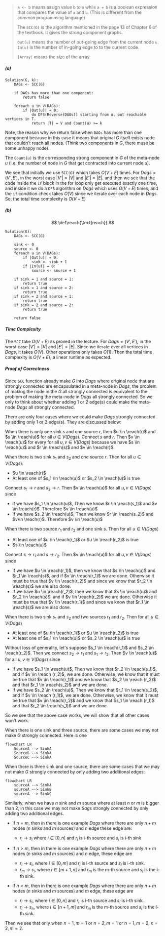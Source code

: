 >`a <- b` means assign value `b` to `a` while `a = b` is a boolean expression that compares the value of `a` and `b`. (This is different from the common programming language)
>
>The `SCC(G)` is the algorithm mentioned in the page 13 of Chapter 6 of the textbook. It gives the strong component graphs.
>
>`Out(u)` means the number of out-going edge from the current node `u`. `In(u)` is the number of in-going edge to to the current code.
>
>`|Array|` means the size of the array.

##### (a)

```pseudocode
Solution(G, k):
	DAGs <- SCC(G)
	
	if DAGs has more than one component:
		return false
		
	foreach u in V(DAGs):
		if |Out(u)| = 0:
			do DFS(Reverse(DAGs)) starting from u, put reachable vertices in T.
			return |T| = V and Count(u) >= k
```

Note, the reason why we return false when `DAGs` has more than one component because in this case it means that original $G$ itself exists node that couldn't reach all nodes. (Think two components in $G$, there muse be some unhappy node). 

The `Count(u)` is the corresponding strong component in $G$ of the meta-node $u$ (i.e. the number of node in $G$ that get contracted into current node $u$). 

We see that initially we use `SCC(G)` which takes $O(V + E)$ times. For $Dags = (V', E')$, in the worst case $|V'| = |V|$ and $|E'| = |E|$.  and then  we see that the code inside the `if` block in the for loop only get executed exactly one time, and inside it we do a `DFS` algorithm on $Dags$ which uses $O(V+E)$ times, and the `if` condition check takes $O(V)$ since we iterate over each node in $Dags$. So, the total time complexity is $O(V+E)$

##### (b)

$$
\def\reach{\text{reach}}
$$

```pseudocode
Solution(G):
	DAGs <- SCC(G)
	
	sink <- 0
	source <- 0
	foreach u in V(DAGs):
		if |Out(u)| = 0:
			sink <- sink + 1
		if |In(u)| = 0:
			source <- source + 1
	
	if sink = 1 and source = 1:
		return true
	if sink = 1 and source = 2:
		return true
	if sink = 2 and source = 1:
		return true
	if sink = 2 and source = 2:
		return true
	
	return false
```

##### Time Complexity

The `SCC` take $O(V + E)$ as proved in the lecture. For $Dags = (V', E')$, in the worst case $|V'| = |V|$ and $|E'| = |E|$. Since we iterate over all vertices in $Dags$, it takes $O(V)$. Other operations only takes $O(1)$. Then the total time complexity is $O(V + E)$, a linear runtime as expected.

##### Proof of Correctness

Since `SCC` function already make $G$ into $Dags$ where original node that are strongly connected are encapsulated in a meta-node in $Dags$, the problem of making the node in the $G$ all strongly connected is equivalent to the problem of making the meta-node in $Dags$ all strongly connected. So we only to think about whether adding 1 or 2 edge(s) could make the meta-node $Dags$ all strongly connected.

There are only four cases where we could make $Dags$ strongly connected by adding only $1$ or $2$ edge(s). They are discussed below:

When there is only one sink $s$ and one source $r$, then $u \in \reach(r)$ and $s \in \reach(u)$ for all $u \in V(Dags)$. Connect $s$ and $r$. Then $v \in \reach(u)$ for every for all $u, v \in V(Dags)$ because we have $s \in \reach(u)$ and $r \in \reach(s)$ and $v \in \reach(r)$. 



When there is two sink $s_1$ and $s_2$ and one source $r$. Then for all $u \in V(Dags)$:

* $u \in \reach(r)$
* At least one of $s_1 \in \reach(u)$ or $s_2 \in \reach(u)$ is true 

Connect $s_1 \to r$ and $s_2 \to r$. Then $v \in \reach(u)$ for all $u, v \in V(Dags)$ since

* if we have $s_1 \in \reach(u)$, Then we know $r \in \reach(s_1)$ and $v \in \reach(r)$. Therefore $v \in \reach(u)$
* If we have $s_2 \in \reach(u)$, Then we know $r \in \reach(s_2)$ and $v\in \reach(r)$. Therefore $v \in \reach(u)$



When there is two source $r_1$ and $r_2$ and one sink $s$. Then for all $u \in V(Dags)$

* At least one of $u \in \reach(r_1)$ or $u \in \reach(r_2)$ is true
* $s \in \reach(u)$

Connect $s \to r_1$ and $s \to r_2$.  Then $v \in \reach(u)$ for all $u, v \in V(Dags)$ since

* If we have $u \in \reach(r_1)$, then we know that $s \in \reach(u)$ and $r_1 \in \reach(s)$, and if $v \in \reach(r_1)$ we are done. Otherwise it must be true that $v \in \reach(r_2)$ and since we know that $r_2 \in \reach(s)$ we are also done.
* If we have $u \in \reach(r_2)$, then we know that $s \in \reach(u)$ and $r_2 \in \reach(s)$, and if $v \in \reach(r_2)$ we are done. Otherwise it must be true that $v \in \reach(r_1)$ and since we know that $r_1 \in \reach(s)$ we are also done.



When there is two sink $s_1$ and $s_2$ and two sources $r_1$ and $r_2$. Then for all $u \in V(Dags)$

* At least one of $u \in \reach(r_1)$ or $u \in \reach(r_2)$ is true
* At least one of $s_1 \in \reach(u)$ or $s_2 \in \reach(u)$ is true

Without loss of generality, let's suppose $s_1 \in \reach(r_1)$ and $s_2 \in \reach(r_2)$. Then we connect $s_2 \to r_1$ and $s_1 \to r_2$. Then $v \in \reach(u)$ for all $u, v \in V(Dags)$ since

* If we have $s_1 \in \reach(u)$, Then we know that $r_2 \in \reach(s_1)$, and if $v \in \reach (r_2)$, we are done. Otherwise, we know that it must be true that $v \in \reach(r_1)$ and we know that $s_2 \in \reach (r_2)$ and that $r_1 \in \reach(s_2)$ and we are done.
* If we have $s_2 \in \reach(u)$, Then we know that $r_1 \in \reach(s_2)$, and if $v \in \reach (r_1)$, we are done. Otherwise, we know that it must be true that $v \in \reach(r_2)$ and we know that $s_1 \in \reach (r_1)$ and that $r_2 \in \reach(s_1)$ and we are done.

So we see that the above case works, we will show that all other cases won't work.

When there is one sink and three source, there are some cases we may not make $G$ strongly connected. Here is one

```mermaid
flowchart LR
	SourceA --> SinkA
	SourceB --> SinkA
	SourceC --> SinkA
```

When there is three sink and one source, there are some cases that we may not make $G$ strongly connected by only adding two additional edges:

```mermaid
flowchart LR
	sourceA --> SinkA
	sourceA --> SinkB
	sourceA --> SinkC
```

Similarly, when we have $n$ sink and $m$ source where at least $n$ or $m$ is bigger than 2, in this case we may not make $Sags$ strongly connected by only adding two additional edges.

* If $n = m$, then in there is one example $Dags$ where there are only $n + m$ nodes ($n$ sinks and $m$ sources) and $n$ edge these edge are:
  * $r_i \to s_i$  where $i \in [0, n]$ and $r_i$  is i-th source and $s_i$ is i-th sink

* If $n > m$, then in there is one example $Dags$ where there are only $n + m$ nodes ($n$ sinks and $m$ sources) and $n$ edge, these edge are
  * $r_i \to s_i$, where $i \in [0, m]$ and $r_i$ is i-th source and $s_i$ is i-th sink.
  * $r_m \to s_i$, where $i \in [m+1, n]$ and $r_m$ is the m-th source and $s_i$ is the i-th sink.
* If $n < m$, then in there is one example $Dags$ where there are only $n+ m$ nodes ($n$ sinks and $m$ sources) and $m$ edge, these edge are
  * $r_i \to s_i$, where $i \in [0, n]$ and $r_i$ is i-th source and $s_i$ is i-th sink.
  * $r_i \to s_n$, where $i \in [n+1, m]$ and $r_m$ is the m-th source and $s_i$ is the i-th sink.

Then we see that only when $n = 1, m = 1$ or $n = 2, m = 1$ or $n = 1, m = 2$, $n = 2, m = 2$.
